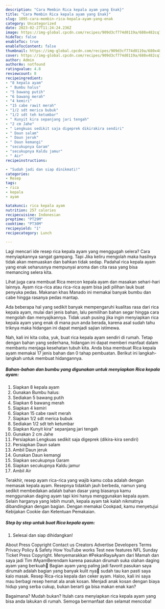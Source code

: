 ```yaml
---
description: "Cara Membin Rica kepala ayam yang Enak}"
title: "Cara Membin Rica kepala ayam yang Enak}"
slug: 1095-cara-membin-rica-kepala-ayam-yang-enak
category: Uncategorized
date: 2023-02-27T11:24:24.236Z
image: https://img-global.cpcdn.com/recipes/909d3cf774d0119a/680x482cq70/rica-kepala-ayam-foto-resep-utama.jpg
hideToc: false
enableToc: true
enableTocContent: false
thumbnail: https://img-global.cpcdn.com/recipes/909d3cf774d0119a/680x482cq70/rica-kepala-ayam-foto-resep-utama.jpg
cover: https://img-global.cpcdn.com/recipes/909d3cf774d0119a/680x482cq70/rica-kepala-ayam-foto-resep-utama.jpg
author: Admin
authorAv: notfound
ratingvalue: 4.8
reviewcount: 8
recipeingredient:
- "8 kepala ayam"
- " Bumbu halus"
- "5 bawang putih"
- "6 bawang merah"
- "4 kemiri"
- "15 cabe rawit merah"
- "1/2 sdt merica bubuk"
- "1/2 sdt teh ketumbar"
- " Kunyit kira sepanjang jari tengah"
- "2 cm Jahe"
- " Lengkuas sedikit saja digeprek dikirakira sendiri"
- " Daun salam"
- " Daun jeruk"
- " Daun kemangi"
- "secukupnya Garam"
- "secukupnya Kaldu jamur"
- " Air"
recipeinstructions:

- "Sudah jadi dan siap dinikmati!"
categories:
- Resep
tags:
- rica
- kepala
- ayam

katakunci: rica kepala ayam 
nutrition: 257 calories
recipecuisine: Indonesian
preptime: "PT29M"
cooktime: "PT30M"
recipeyield: "1"
recipecategory: Lunch

---
```



Lagi mencari ide resep rica kepala ayam yang menggugah selera? Cara menyiapkannya sangat gampang. Tapi Jika keliru mengolah maka hasilnya tidak akan memuaskan dan bahkan tidak sedap. Padahal rica kepala ayam yang enak seharusnya mempunyai aroma dan cita rasa yang bisa memancing selera kita.


Lihat juga cara membuat Rica mercon kepala ayam dan masakan sehari-hari lainnya. Ayam rica-rica atau rica-rica ayam bisa jadi pilihan lauk buat penyuka pedas. Makanan khas Manado ini memakai banyak bumbu dan cabe hingga rasanya pedas mantap.

Ada beberapa hal yang sedikit banyak mempengaruhi kualitas rasa dari rica kepala ayam, mulai dari jenis bahan, lalu pemilihan bahan segar hingga cara mengolah dan menyajikannya. Tidak usah pusing jika ingin menyiapkan rica kepala ayam yang enak di mana pun anda berada, karena asal sudah tahu triknya maka hidangan ini dapat menjadi sajian istimewa.


Nah, kali ini kita coba, yuk, buat rica kepala ayam sendiri di rumah. Tetap dengan bahan yang sederhana, hidangan ini dapat memberi manfaat dalam membantu menjaga kesehatan tubuh kita. Anda bisa membuat Rica kepala ayam memakai 17 jenis bahan dan 0 tahap pembuatan. Berikut ini langkah-langkah untuk membuat hidangannya.

<!--inarticleads1-->

##### Bahan-bahan dan bumbu yang digunakan untuk menyiapkan Rica kepala ayam:

1. Siapkan 8 kepala ayam
1. Gunakan  Bumbu halus:
1. Sediakan 5 bawang putih
1. Siapkan 6 bawang merah
1. Siapkan 4 kemiri
1. Siapkan 15 cabe rawit merah
1. Siapkan 1/2 sdt merica bubuk
1. Sediakan 1/2 sdt teh ketumbar
1. Siapkan  Kunyit kira&#34; sepanjang jari tengah
1. Gunakan 2 cm Jahe
1. Persiapkan  Lengkuas sedikit saja digeprek (dikira-kira sendiri)
1. Persiapkan  Daun salam
1. Ambil  Daun jeruk
1. Gunakan  Daun kemangi
1. Siapkan secukupnya Garam
1. Siapkan secukupnya Kaldu jamur
1. Ambil  Air


Terakhir, resep ayam rica-rica yang wajib kamu coba adalah dengan memasak kepala ayam. Resepnya tidaklah jauh berbeda, namun yang sedikit membedakan adalah bahan dasar yang biasanya kamu menggunakan daging ayam tapi kini hanya menggunakan kepala ayam. Selain harganya yang lebih murah, kepala ayam tak kalah nikmatnya dibandingkan dengan bagian. Dengan memakai Cookpad, kamu menyetujui Kebijakan Cookie dan Ketentuan Pemakaian. 

<!--inarticleads2-->

##### Step by step untuk buat Rica kepala ayam:


1. Selesai dan siap dihidangkan!

About Press Copyright Contact us Creators Advertise Developers Terms Privacy Policy &amp; Safety How YouTube works Test new features NFL Sunday Ticket Press Copyright. Menyemarakkan #PekanRayaAyam dari Mamah dan saya jadi Tim #AyamBerendam karena pasukan dirumah suka olahan daging ayam yang berkuah👏 Bagian ayam yang paling jadi favorit pasukan saya dirumah adalah bagian yang banyak kulit nya🤭 sudah tau kan pasti saya kalo masak. Resep Rica-rica kepala dan ceker ayam. Haloo, kali ini saya mau berbagi resep hemat ala anak kosan. Menjadi anak kosan dengan biaya hidup yang serba cukup, bukan berarti ga bisa makan enak kan? 

Bagaimana? Mudah bukan? Itulah cara menyiapkan rica kepala ayam yang bisa anda lakukan di rumah. Semoga bermanfaat dan selamat mencoba!
